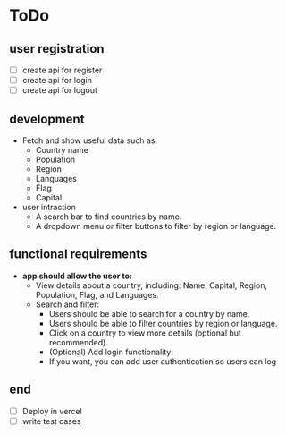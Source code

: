 # ToDo

## user registration

- [ ] create api for register
- [ ] create api for login
- [ ] create api for logout

## development

- Fetch and show useful data such as:
  - Country name
  - Population
  - Region
  - Languages
  - Flag
  - Capital
- user intraction
  - A search bar to find countries by name.
  - A dropdown menu or filter buttons to filter by region or language.

## functional requirements

- **app should allow the user to:**
  - View details about a country, including:
    Name, Capital, Region, Population, Flag, and Languages.
  - Search and filter:
    - Users should be able to search for a country by name.
    - Users should be able to filter countries by region or language.
    - Click on a country to view more details (optional but recommended).
    - (Optional) Add login functionality:
    - If you want, you can add user authentication so users can log

## end

- [ ] Deploy in vercel
- [ ] write test cases
